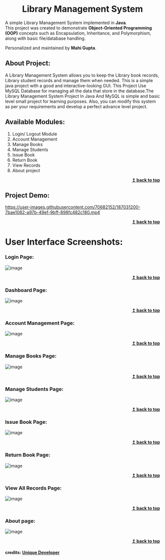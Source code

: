 <h1 align="center" id="library-management-system">Library Management System</h1> 

A simple Library Management System implemented in **Java**.  
This project was created to demonstrate **Object-Oriented Programming (OOP)** concepts such as Encapsulation, Inheritance, and Polymorphism, along with basic file/database handling.  

Personalized and maintained by **Mahi Gupta**.

## About Project:
A Library Management System  allows you to keep the Library book records, Library student records and manage them when needed. This is a simple java project with a good and interactive-looking GUI. This Project Use MySQL Database for managing all the data that store in the database.The Library Management System Project In Java And MySQL is simple and basic level small project for learning purposes. Also, you can modify this system as per your requirements and develop a perfect advance level project.


## Available Modules:

1. Login/ Logout Module
2. Account Management
3. Manage Books
4. Manage Students
5. Issue Book
6. Return Book
7. View Records
8. About project

<div align="right">
    <b><a href="#library-management-system">↥ back to top</a></b>
</div>



## Project Demo:


https://user-images.githubusercontent.com/70682152/187031200-7bae1082-a97b-49ef-9bff-898fc482c180.mp4
<div align="right">
    <b><a href="#library-management-system">↥ back to top</a></b>
</div>


# User Interface Screenshots:

### Login Page:
![image](https://user-images.githubusercontent.com/70682152/187031828-d66aee54-21b5-438b-8069-6ae7acce3e0a.png)
<div align="right">
    <b><a href="#library-management-system">↥ back to top</a></b>
</div>



### Dashboard Page:
![image](https://user-images.githubusercontent.com/70682152/187031861-42257899-2330-4b27-a118-8edb5e1afa0f.png)
<div align="right">
    <b><a href="#library-management-system">↥ back to top</a></b>
</div>

### Account Management Page:
![image](https://user-images.githubusercontent.com/70682152/187031895-48d333de-5fda-4988-bc04-4c84c1a3edf2.png)
<div align="right">
    <b><a href="#library-management-system">↥ back to top</a></b>
</div>

### Manage Books Page:
![image](https://user-images.githubusercontent.com/70682152/187031911-ffb69ae7-b6a9-4404-a0a2-8a6e996b1c81.png)
<div align="right">
    <b><a href="#library-management-system">↥ back to top</a></b>
</div>

### Manage Students Page:
![image](https://user-images.githubusercontent.com/70682152/187031936-eca77f5c-6a39-4bfd-9532-83c43c7779ae.png)
<div align="right">
    <b><a href="#library-management-system">↥ back to top</a></b>
</div>


### Issue Book Page:
![image](https://user-images.githubusercontent.com/70682152/187031970-87352f93-6478-4240-a44f-bd7b9236f618.png)
<div align="right">
    <b><a href="#library-management-system">↥ back to top</a></b>
</div>

### Return Book Page:
![image](https://user-images.githubusercontent.com/70682152/187031997-19c9d22f-dd84-4d70-b669-f226d143362f.png)
<div align="right">
    <b><a href="#library-management-system">↥ back to top</a></b>
</div>


### View All Records Page:
![image](https://user-images.githubusercontent.com/70682152/187032018-c9f94e2f-29c3-47a4-a6e3-3f516ee7474c.png)
<div align="right">
    <b><a href="#library-management-system">↥ back to top</a></b>
</div>

### About page:

![image](https://user-images.githubusercontent.com/70682152/187032046-18ea97b4-f892-42c0-a01f-c39176fd6dd4.png)
<div align="right">
    <b><a href="#library-management-system">↥ back to top</a></b>
</div>

#### credits: [Unique Developer](https://www.youtube.com/watch?v=v5NednBTtKY&list=PLjrrZBv_CFYQgCFsHTzfIqtypsWF2KBvJ)


